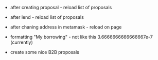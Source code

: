 - after creating proposal - reload list of proposals
- after lend - reload list of proposals
- after chaning address in metamask - reload on page
- formatting "My borrowing" - not like this 3.6666666666666667e-7 (currently)

- create some nice B2B proposals
